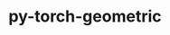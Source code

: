 ---
title: "py-torch-geometric"
layout: cache
categories: [package, develop-2023-05-14]
meta: {"versions": ["2.1.0.post1"], "compilers": ["gcc@=11.3.0"], "oss": ["ubuntu22.04"], "platforms": ["linux"], "targets": ["x86_64_v3"], "stacks": ["ml-linux-x86_64-cpu", "ml-linux-x86_64-cuda", "root"], "num_specs": 2, "num_specs_by_stack": {"ml-linux-x86_64-cuda": 1, "root": 2, "ml-linux-x86_64-cpu": 1}}
spec_details: [{"hash": "erm7a7culfgp5kjv4wmmevdkskodvsfd", "compiler": "gcc@=11.3.0", "versions": ["2.1.0.post1"], "os": "ubuntu22.04", "platform": "linux", "target": "x86_64_v3", "variants": ["build_system=python_pip", "+cuda"], "stacks": ["ml-linux-x86_64-cuda", "root"], "size": "-", "tarball": "https://binaries.spack.io/develop-2023-05-14/build_cache/linux-ubuntu22.04-x86_64_v3/gcc-11.3.0/py-torch-geometric-2.1.0.post1/linux-ubuntu22.04-x86_64_v3-gcc-11.3.0-py-torch-geometric-2.1.0.post1-erm7a7culfgp5kjv4wmmevdkskodvsfd.spack"}, {"hash": "tbmgmjjaaqsucevdhhrec76hjiipjaal", "compiler": "gcc@=11.3.0", "versions": ["2.1.0.post1"], "os": "ubuntu22.04", "platform": "linux", "target": "x86_64_v3", "variants": ["build_system=python_pip", "~cuda"], "stacks": ["root", "ml-linux-x86_64-cpu"], "size": "-", "tarball": "https://binaries.spack.io/develop-2023-05-14/build_cache/linux-ubuntu22.04-x86_64_v3/gcc-11.3.0/py-torch-geometric-2.1.0.post1/linux-ubuntu22.04-x86_64_v3-gcc-11.3.0-py-torch-geometric-2.1.0.post1-tbmgmjjaaqsucevdhhrec76hjiipjaal.spack"}]
---